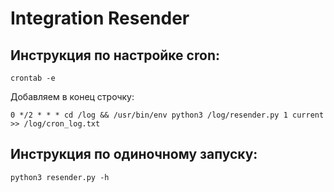 # Integration Resender

## Инструкция по настройке cron:
```
crontab -e
```

Добавляем в конец строчку:
```
0 */2 * * * cd /log && /usr/bin/env python3 /log/resender.py 1 current >> /log/cron_log.txt
```

## Инструкция по одиночному запуску:
```
python3 resender.py -h
```